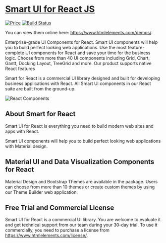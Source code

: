 ﻿# [Smart UI for React JS](https://www.htmlelements.com/docs/react/)

[![Price](https://img.shields.io/badge/price-COMMERCIAL-0098f7.svg)](https://jqwidgets.com/license/) [![Build Status](https://www.travis-ci.com/HTMLElements/Team.svg?token=4VSAagStBB3xmHF2Epxz&branch=master)](https://www.travis-ci.com/HTMLElements/Team)

You can view them online here: https://www.htmlelements.com/demos/.

Enterprise-grade UI Components for React. Smart UI components will help you to build perfect looking web applications. Use the most feature-complete UI components for React and save your time for the business logic. Choose from more than 40 UI components including Grid, Chart, Gantt, Docking Layout, TreeGrid and more. Our product supports native React features 


Smart for React is a commercial UI library designed and built for developing business applications with React. All Smart UI components in our React suite are built from the ground-up.

![React Components](https://www.htmlelements.com/react/react-grid-web-component-dark-mode.png)

## About Smart for React

Smart UI for React is everything you need to build modern web sites and apps with React.

Smart UI components will help you to build perfect looking web applications with Material design.

## Material UI and Data Visualization Components for React

Material Design and Bootstrap Themes are available in the package. Users can choose from more than 10 themes or create custom themes by using our Theme Builder web application.

## Free Trial and Commercial License

Smart UI for React is a commercial UI library. You are welcome to evaluate it and get technical support from our team during your 30-day trial.
To use it commercially, you need to purchase a license from https://www.htmlelements.com/license/. 

